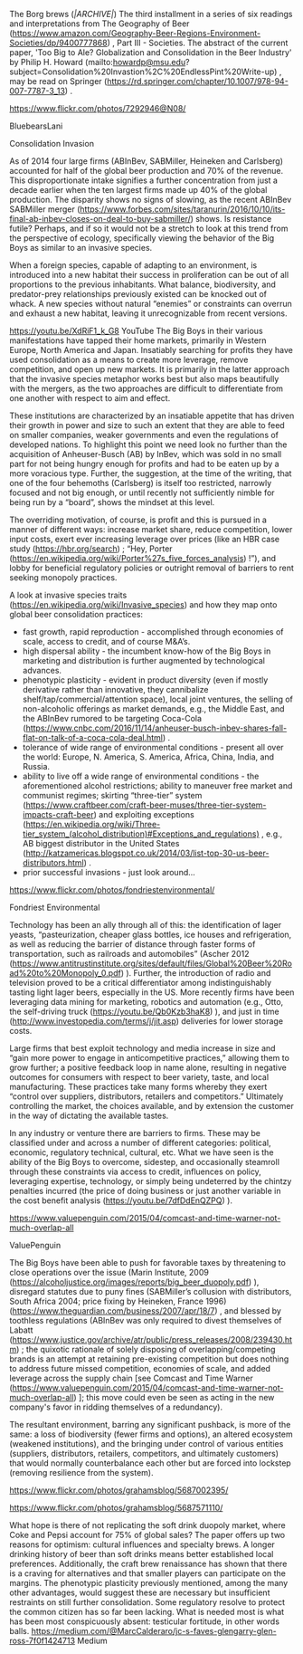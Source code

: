 The Borg brews (*|ARCHIVE|*)
The third installment in a series of six readings and interpretations from The Geography of Beer (https://www.amazon.com/Geography-Beer-Regions-Environment-Societies/dp/9400777868) , Part III - Societies. The abstract of the current paper, 'Too Big to Ale? Globalization and Consolidation in the Beer Industry' by Philip H. Howard (mailto:howardp@msu.edu?subject=Consolidation%20Invastion%2C%20EndlessPint%20Write-up) , may be read on Springer (https://rd.springer.com/chapter/10.1007/978-94-007-7787-3_13) .

https://www.flickr.com/photos/7292946@N08/

BluebearsLani

Consolidation Invasion

As of 2014 four large firms (ABInBev, SABMiller, Heineken and Carlsberg) accounted for half of the global beer production and 70% of the revenue. This disproportionate intake signifies a further  concentration from just a decade earlier when the ten largest firms made up 40% of the global production. The disparity shows no signs of slowing, as the recent ABInBev SABMiller merger (https://www.forbes.com/sites/taranurin/2016/10/10/its-final-ab-inbev-closes-on-deal-to-buy-sabmiller/) shows. Is resistance futile? Perhaps, and if so it would not be a stretch to look at this trend from the perspective of ecology, specifically viewing the behavior of the Big Boys as similar to an invasive species.

When a foreign species, capable of adapting to an environment, is introduced into a new habitat their success in proliferation can be out of all proportions to the previous inhabitants. What balance, biodiversity, and predator-prey relationships previously existed can be knocked out of whack. A new species without natural “enemies” or constraints can overrun and exhaust a new habitat, leaving it unrecognizable from recent versions.

https://youtu.be/XdRiF1_k_G8
YouTube
The Big Boys in their various manifestations have tapped their home markets, primarily in Western Europe, North America and Japan. Insatiably searching for profits they have used consolidation as a means to create more leverage, remove competition, and open up new markets. It is primarily in the latter approach that the invasive species metaphor works best but also maps beautifully with the mergers, as the two approaches are difficult to differentiate from one another with respect to aim and effect.

These institutions are characterized by an insatiable appetite that has driven their growth in power and size to such an extent that they are able to feed on smaller companies, weaker governments and even the regulations of developed nations. To highlight this point we need look no further than the acquisition of Anheuser-Busch (AB) by InBev, which was sold in no small part for not being hungry enough for profits and had to be eaten up by a more voracious type. Further, the suggestion, at the time of the writing, that one of the four behemoths (Carlsberg) is itself too restricted, narrowly focused and not big enough, or until recently not sufficiently nimble for being run by a “board”, shows the mindset at this level.

The overriding motivation, of course, is profit and this is pursued in a manner of different ways: increase market share, reduce competition, lower input costs, exert ever increasing leverage over prices (like an HBR case study (https://hbr.org/search) ; “Hey, Porter (https://en.wikipedia.org/wiki/Porter%27s_five_forces_analysis) !”), and lobby for beneficial regulatory policies or outright removal of barriers to rent seeking monopoly practices.

A look at invasive species traits (https://en.wikipedia.org/wiki/Invasive_species) and how they map onto global beer consolidation practices:

* fast growth, rapid reproduction - accomplished through economies of scale, access to credit, and of course M&A’s.
* high dispersal ability - the incumbent know-how of the Big Boys in marketing and distribution is further augmented by technological advances.
* phenotypic plasticity - evident in product diversity (even if mostly derivative rather than innovative, they cannibalize shelf/tap/commercial/attention space), local joint ventures, the selling of non-alcoholic offerings as market demands, e.g., the Middle East, and the ABInBev rumored to be targeting Coca-Cola (https://www.cnbc.com/2016/11/14/anheuser-busch-inbev-shares-fall-flat-on-talk-of-a-coca-cola-deal.html) .
* tolerance of wide range of environmental conditions - present all over the world: Europe, N. America, S. America, Africa, China, India, and Russia.
* ability to live off a wide range of environmental conditions - the aforementioned alcohol restrictions; ability to maneuver free market and communist regimes; skirting “three-tier” system (https://www.craftbeer.com/craft-beer-muses/three-tier-system-impacts-craft-beer) and exploiting exceptions (https://en.wikipedia.org/wiki/Three-tier_system_(alcohol_distribution)#Exceptions_and_regulations) , e.g., AB biggest distributor in the United States (http://katzamericas.blogspot.co.uk/2014/03/list-top-30-us-beer-distributors.html) .
* prior successful invasions - just look around...

https://www.flickr.com/photos/fondriestenvironmental/

Fondriest Environmental

Technology has been an ally through all of this: the identification of lager yeasts, “pasteurization, cheaper glass bottles, ice houses and refrigeration, as well as reducing the barrier of distance through faster forms of transportation, such as railroads and automobiles” (Ascher 2012 (https://www.antitrustinstitute.org/sites/default/files/Global%20Beer%20Road%20to%20Monopoly_0.pdf) ). Further, the introduction of radio and television proved to be a critical differentiator among indistinguishably tasting light lager beers, especially in the US. More recently firms have been leveraging data mining for marketing, robotics and automation (e.g., Otto, the self-driving truck (https://youtu.be/Qb0Kzb3haK8) ), and just in time (http://www.investopedia.com/terms/j/jit.asp) deliveries for lower storage costs.

Large firms that best exploit technology and media increase in size and “gain more power to engage in anticompetitive practices,” allowing them to grow further; a positive feedback loop in name alone, resulting in negative outcomes for consumers with respect to beer variety, taste, and local manufacturing. These practices take many forms whereby they exert “control over suppliers, distributors, retailers and competitors.” Ultimately controlling the market, the choices available, and by extension the customer in the way of dictating the available tastes.

In any industry or venture there are barriers to firms. These may be classified under and across a number of different categories: political, economic, regulatory technical, cultural, etc. What we have seen is the ability of the Big Boys to overcome, sidestep, and occasionally steamroll through these constraints via access to credit, influences on policy, leveraging expertise, technology, or simply being undeterred by the chintzy penalties incurred (the price of doing business or just another variable in the cost benefit analysis (https://youtu.be/7dfDdEnQZPQ) ).

https://www.valuepenguin.com/2015/04/comcast-and-time-warner-not-much-overlap-all

ValuePenguin

The Big Boys have been able to push for favorable taxes by threatening to close operations over the issue (Marin Institute, 2009 (https://alcoholjustice.org/images/reports/big_beer_duopoly.pdf) ), disregard statutes due to puny fines (SABMiller’s collusion with distributors, South Africa 2004; price fixing by Heineken, France 1996) (https://www.theguardian.com/business/2007/apr/18/7) , and blessed by toothless regulations (ABInBev was only required to divest themselves of Labatt (https://www.justice.gov/archive/atr/public/press_releases/2008/239430.htm) ; the quixotic rationale of solely disposing of overlapping/competing brands is an attempt at retaining pre-existing competition but does nothing to address future missed competition, economies of scale, and added leverage across the supply chain [see Comcast and Time Warner (https://www.valuepenguin.com/2015/04/comcast-and-time-warner-not-much-overlap-all) ]; this move could even be seen as acting in the new company's favor in ridding
themselves of a redundancy).

The resultant environment, barring any significant pushback, is more of the same: a loss of biodiversity (fewer firms and options), an altered ecosystem (weakened institutions), and the bringing under control of various entities (suppliers, distributors, retailers, competitors, and ultimately customers) that would normally counterbalance each other but are forced into lockstep (removing resilience from the system).

https://www.flickr.com/photos/grahamsblog/5687002395/

https://www.flickr.com/photos/grahamsblog/5687571110/

What hope is there of not replicating the soft drink duopoly market, where Coke and Pepsi account for 75% of global sales? The paper offers up two reasons for optimism: cultural influences and specialty brews. A longer drinking history of beer than soft drinks means better established local preferences. Additionally, the craft brew renaissance has shown that there is a craving for alternatives and that smaller players can participate on the margins. The phenotypic plasticity previously mentioned, among the many other advantages, would suggest these are necessary but insufficient restraints on still further consolidation.
Some regulatory resolve to protect the common citizen has so far been lacking. What is needed most is what has been most conspicuously absent: testicular fortitude, in other words balls.
https://medium.com/@MarcCalderaro/jc-s-faves-glengarry-glen-ross-7f0f1424713
Medium
